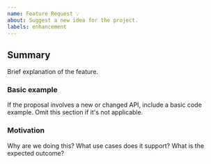 ```yaml
---
name: Feature Request 💡
about: Suggest a new idea for the project.
labels: enhancement
---
```


## Summary
Brief explanation of the feature.

### Basic example
If the proposal involves a new or changed API, include a basic code example. Omit this section if it's not applicable.

### Motivation
Why are we doing this? What use cases does it support? What is the expected outcome?

